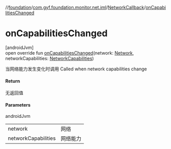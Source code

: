 //[foundation](../../../index.md)/[com.gyf.foundation.monitor.net.iml](../index.md)/[NetworkCallback](index.md)/[onCapabilitiesChanged](on-capabilities-changed.md)

# onCapabilitiesChanged

[androidJvm]\
open override fun [onCapabilitiesChanged](on-capabilities-changed.md)(network: [Network](https://developer.android.com/reference/kotlin/android/net/Network.html), networkCapabilities: [NetworkCapabilities](https://developer.android.com/reference/kotlin/android/net/NetworkCapabilities.html))

当网络能力发生变化时调用 Called when network capabilities change

#### Return

无返回值

#### Parameters

androidJvm

| | |
|---|---|
| network | 网络 |
| networkCapabilities | 网络能力 |